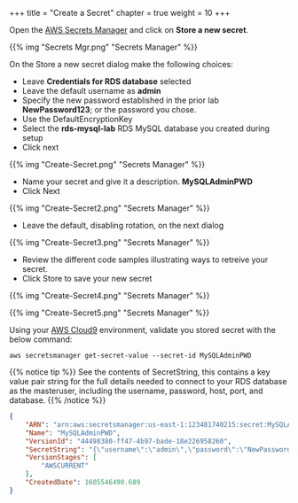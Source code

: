 +++
title = "Create a Secret"
chapter = true
weight = 10
+++

Open the [AWS Secrets Manager](https://console.aws.amazon.com/secretsmanager/home#/home) and click on **Store a new secret**.

{{% img "Secrets Mgr.png" "Secrets Manager" %}} 

On the Store a new secret dialog make the following choices:

- Leave **Credentials for RDS database** selected
- Leave the default username as **admin**
- Specify the new password established in the prior lab **NewPassword123**; or the password you chose.
- Use the DefaultEncryptionKey
- Select the **rds-mysql-lab** RDS MySQL database you created during setup
- Click next

{{% img "Create-Secret.png" "Secrets Manager" %}} 

- Name your secret and give it a description.  **MySQLAdminPWD**
- Click Next

{{% img "Create-Secret2.png" "Secrets Manager" %}} 

- Leave the default, disabling rotation, on the next dialog

{{% img "Create-Secret3.png" "Secrets Manager" %}} 

- Review the different code samples illustrating ways to retreive your secret.  
- Click Store to save your new secret

{{% img "Create-Secret4.png" "Secrets Manager" %}} 

{{% img "Create-Secret5.png" "Secrets Manager" %}} 

Using your [AWS Cloud9](https://console.aws.amazon.com/cloud9/home) environment, validate you stored secret with the below command:

```
aws secretsmanager get-secret-value --secret-id MySQLAdminPWD
```

{{% notice tip %}}
See the contents of SecretString, this contains a key value pair string for the full details needed to connect to your RDS database as the masteruser, including the username, password, host, port, and database.
{{% /notice %}} 

``` json
{
    "ARN": "arn:aws:secretsmanager:us-east-1:123481740215:secret:MySQLAdminPWD-tmfbng",
    "Name": "MySQLAdminPWD",
    "VersionId": "44498380-ff47-4b97-bade-18e226958260",
    "SecretString": "{\"username\":\"admin\",\"password\":\"NewPassword123\",\"engine\":\"mysql\",\"host\":\"rds-mysql-lab.cnsxdqacwvrb.us-east-1.rds.amazonaws.com\",\"port\":3306,\"dbname\":\"mylab\",\"dbInstanceIdentifier\":\"rds-mysql-lab\"}",
    "VersionStages": [
        "AWSCURRENT"
    ],
    "CreatedDate": 1605546490.689
}
```

